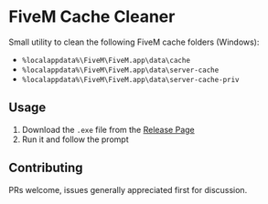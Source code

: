 # FiveM Cache Cleaner

Small utility to clean the following FiveM cache folders (Windows):

- `%localappdata%\FiveM\FiveM.app\data\cache`
- `%localappdata%\FiveM\FiveM.app\data\server-cache`
- `%localappdata%\FiveM\FiveM.app\data\server-cache-priv`

## Usage

1. Download the `.exe` file from the [Release Page](https://github.com/napei/clearcache/releases/latest)
2. Run it and follow the prompt

## Contributing

PRs welcome, issues generally appreciated first for discussion.
